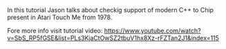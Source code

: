 In this tutorial Jason talks about checkig support of modern C++ to Chip present in Atari Touch Me from 1978.

Fore more info visit tutorial video:
https://www.youtube.com/watch?v=SbS_RP5fGSE&list=PLs3KjaCtOwSZ2tbuV1hx8Xz-rFZTan2J1&index=115
